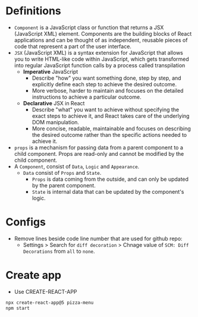 # Definitions
- `Component` is a JavaScript class or function that returns a JSX (JavaScript XML) element. Components are the building blocks of React applications and can be thought of as independent, reusable pieces of code that represent a part of the user interface.
- `JSX` (JavaScript XML) is a syntax extension for JavaScript that allows you to write HTML-like code within JavaScript, which gets transformed into regular JavaScript function calls by a process called transpilation
  - **Imperative** JavaScript
    - Describe "how" you want something done, step by step, and explicitly define each step to achieve the desired outcome.
    - More verbose, harder to maintain and focuses on the detailed instructions to achieve a particular outcome.
  - **Declarative** JSX in React
    - Describe "what" you want to achieve without specifying the exact steps to achieve it, and React takes care of the underlying DOM manipulation.
    - More concise, readable, maintainable and focuses on describing the desired outcome rather than the specific actions needed to achieve it.
- `props` is a mechanism for passing data from a parent component to a child component. Props are read-only and cannot be modified by the child component.
- A `Component`, consist of `Data`, `Logic` and `Appearance`.
  - `Data` consist of `Props` and `State`.
    - `Props` is data coming from the outside, and can only be updated by the parent component.
    - `State` is internal data that can be updated by the component's logic.

# Configs
- Remove lines beside code line number that are used for github repo:
  - Settings > Search for `diff decoration` > Chnage value of `SCM: Diff Decorations` from `all` to `none`.

# Create app
- Use CREATE-REACT-APP
```bash
npx create-react-app@5 pizza-menu
npm start
```

